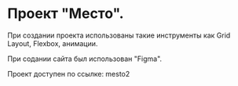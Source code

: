 # Проект "Место".

При создании проекта использованы такие инструменты как Grid Layout, Flexbox, анимации.

При содании сайта был использован "Figma".

Проект доступен по ссылке: 
mesto2
